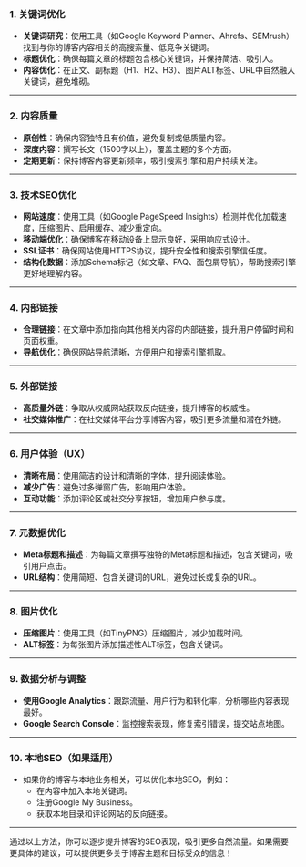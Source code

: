 ### 1. **关键词优化**

- **关键词研究**：使用工具（如Google Keyword Planner、Ahrefs、SEMrush）找到与你的博客内容相关的高搜索量、低竞争关键词。
- **标题优化**：确保每篇文章的标题包含核心关键词，并保持简洁、吸引人。
- **内容优化**：在正文、副标题（H1、H2、H3）、图片ALT标签、URL中自然融入关键词，避免堆砌。

------

### 2. **内容质量**

- **原创性**：确保内容独特且有价值，避免复制或低质量内容。
- **深度内容**：撰写长文（1500字以上），覆盖主题的多个方面。
- **定期更新**：保持博客内容更新频率，吸引搜索引擎和用户持续关注。

------

### 3. **技术SEO优化**

- **网站速度**：使用工具（如Google PageSpeed Insights）检测并优化加载速度，压缩图片、启用缓存、减少重定向。
- **移动端优化**：确保博客在移动设备上显示良好，采用响应式设计。
- **SSL证书**：确保网站使用HTTPS协议，提升安全性和搜索引擎信任度。
- **结构化数据**：添加Schema标记（如文章、FAQ、面包屑导航），帮助搜索引擎更好地理解内容。

------

### 4. **内部链接**

- **合理链接**：在文章中添加指向其他相关内容的内部链接，提升用户停留时间和页面权重。
- **导航优化**：确保网站导航清晰，方便用户和搜索引擎抓取。

------

### 5. **外部链接**

- **高质量外链**：争取从权威网站获取反向链接，提升博客的权威性。
- **社交媒体推广**：在社交媒体平台分享博客内容，吸引更多流量和潜在外链。

------

### 6. **用户体验（UX）**

- **清晰布局**：使用简洁的设计和清晰的字体，提升阅读体验。
- **减少广告**：避免过多弹窗广告，影响用户体验。
- **互动功能**：添加评论区或社交分享按钮，增加用户参与度。

------

### 7. **元数据优化**

- **Meta标题和描述**：为每篇文章撰写独特的Meta标题和描述，包含关键词，吸引用户点击。
- **URL结构**：使用简短、包含关键词的URL，避免过长或复杂的URL。

------

### 8. **图片优化**

- **压缩图片**：使用工具（如TinyPNG）压缩图片，减少加载时间。
- **ALT标签**：为每张图片添加描述性ALT标签，包含关键词。

------

### 9. **数据分析与调整**

- **使用Google Analytics**：跟踪流量、用户行为和转化率，分析哪些内容表现最好。
- **Google Search Console**：监控搜索表现，修复索引错误，提交站点地图。

------

### 10. **本地SEO（如果适用）**

- 如果你的博客与本地业务相关，可以优化本地SEO，例如：
  - 在内容中加入本地关键词。
  - 注册Google My Business。
  - 获取本地目录和评论网站的反向链接。

------

通过以上方法，你可以逐步提升博客的SEO表现，吸引更多自然流量。如果需要更具体的建议，可以提供更多关于博客主题和目标受众的信息！